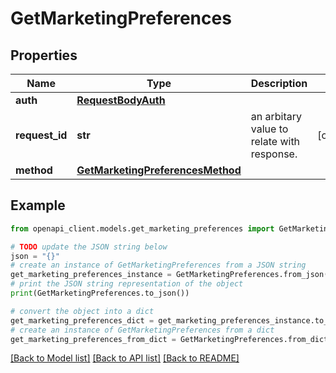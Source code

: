 # GetMarketingPreferences


## Properties

Name | Type | Description | Notes
------------ | ------------- | ------------- | -------------
**auth** | [**RequestBodyAuth**](RequestBodyAuth.md) |  | 
**request_id** | **str** | an arbitary value to relate with response. | [optional] 
**method** | [**GetMarketingPreferencesMethod**](GetMarketingPreferencesMethod.md) |  | 

## Example

```python
from openapi_client.models.get_marketing_preferences import GetMarketingPreferences

# TODO update the JSON string below
json = "{}"
# create an instance of GetMarketingPreferences from a JSON string
get_marketing_preferences_instance = GetMarketingPreferences.from_json(json)
# print the JSON string representation of the object
print(GetMarketingPreferences.to_json())

# convert the object into a dict
get_marketing_preferences_dict = get_marketing_preferences_instance.to_dict()
# create an instance of GetMarketingPreferences from a dict
get_marketing_preferences_from_dict = GetMarketingPreferences.from_dict(get_marketing_preferences_dict)
```
[[Back to Model list]](../README.md#documentation-for-models) [[Back to API list]](../README.md#documentation-for-api-endpoints) [[Back to README]](../README.md)



